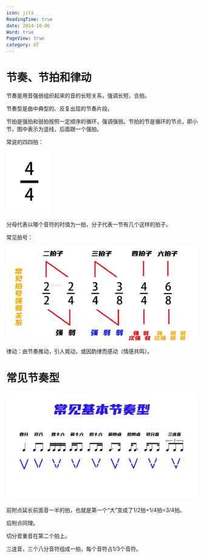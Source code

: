 ```yaml
---
icon: jita
ReadingTime: true
date: 2024-10-06
Word: true
PageView: true
category: GT
---
```


# 节奏、节拍和律动

节奏是用音强弱组织起来的音的长短关系，强调长短，合拍。

节奏型是曲中典型的、反复出现的节奏片段。

节拍是强拍和弱拍按照一定顺序的循环，强调强弱。节拍的节是循环的节点，即小节，图中表示为竖线，后面跟一个强拍。

常说的四四拍：

![四四拍](https://github.com/RyanLee-ljx/RyanLee-ljx.github.io/blob/image/guitar/lesson2/1.png?raw=true)

分母代表以哪个音符的时值为一拍，分子代表一节有几个这样的拍子。

常见拍号：

![常见拍号](https://github.com/RyanLee-ljx/RyanLee-ljx.github.io/blob/image/guitar/lesson2/2.png?raw=true)


律动：由节奏推动，引人晃动，或因韵律而感动（情感共鸣）。

# 常见节奏型

![常见节奏型](https://github.com/RyanLee-ljx/RyanLee-ljx.github.io/blob/image/guitar/lesson1/5.jpg?raw=true)

前附点延长前面音一半的拍，也就是第一个“大”变成了1/2拍+1/4拍=3/4拍。

后附点同理。

切分音重音在第二个拍上。

三连音，三个八分音符组成一拍，每个音符占1/3个音符。

